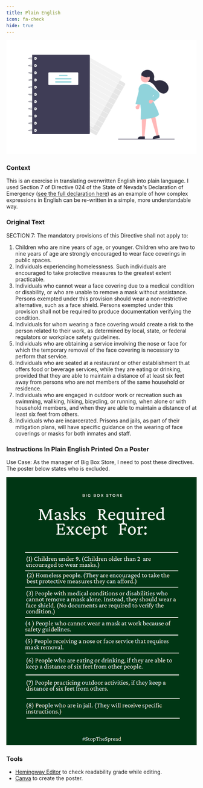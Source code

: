 ```yaml
---
title: Plain English
icon: fa-check
hide: true
---
```


![Plain English Illustration](assets/images/undraw_Personal_notebook_re_d7dc.png)

### Context

This is an exercise in translating overwritten English into plain language. I used Section 7 of Directive 024 of the State of Nevada's Declaration of Emergency ([see the full declaration here](assets/docs/Directive-Face-Coverings.pdf)) as an example of how complex expressions in English can be re-written in a simple, more understandable way.

### Original Text
		
SECTION 7: The mandatory provisions of this Directive shall not apply to:

1. 	Children who are nine years of age, or younger. Children who are two to nine years of age are strongly encouraged to wear face coverings in public spaces.
2. 	Individuals experiencing homelessness. Such individuals are encouraged to take protective measures to the greatest extent practicable.
3. 	Individuals who cannot wear a face covering due to a medical condition or disability, or who are unable to remove a mask without assistance. Persons exempted under   this provision should wear a non-restrictive alternative, such as a face shield. Persons exempted under this provision shall not be required to produce documentation verifying the condition.
4. 	Individuals for whom wearing a face covering would create a risk to the person related to their work, as determined by local, state, or federal regulators or workplace safety guidelines.
5. 	Individuals who are obtaining a service involving the nose or face for which the temporary removal of the face covering is necessary to perform that service.
6. 	Individuals who are seated at a restaurant or other establishment th.at offers food or beverage services, while they are eating or drinking, provided that they are able to maintain a distance of at least six feet away from persons who are not members of the same household or residence.
7. 	Individuals who are engaged in outdoor work or recreation such as swimming, wallking, hiking, bicycling, or running, when alone or with household members, and when they are able to maintain a distance of at least six feet from others.
8. 	Individuals who are incarcerated. Prisons and jails, as part of their mitigation plans, will have specific guidance on the wearing of face coverings or masks for both inmates and staff.

### Instructions In Plain English Printed On a Poster
Use Case:
As the manager of Big Box Store, I need to post these directives. The poster below states who is excluded.

![](assets/images/poster_after.png)


### Tools

- [Hemingway Editor](https://hemingwayapp.com/) to check readability grade while editing.
- [Canva](https://www.canva.com/) to create the poster. 